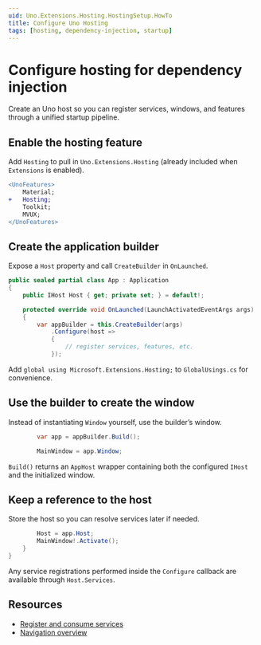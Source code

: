 ```yaml
---
uid: Uno.Extensions.Hosting.HostingSetup.HowTo
title: Configure Uno Hosting
tags: [hosting, dependency-injection, startup]
---
```

# Configure hosting for dependency injection

Create an Uno host so you can register services, windows, and features through a unified startup pipeline.

## Enable the hosting feature

Add `Hosting` to pull in `Uno.Extensions.Hosting` (already included when `Extensions` is enabled).

```diff
<UnoFeatures>
    Material;
+   Hosting;
    Toolkit;
    MVUX;
</UnoFeatures>
```

## Create the application builder

Expose a `Host` property and call `CreateBuilder` in `OnLaunched`.

```csharp
public sealed partial class App : Application
{
    public IHost Host { get; private set; } = default!;

    protected override void OnLaunched(LaunchActivatedEventArgs args)
    {
        var appBuilder = this.CreateBuilder(args)
            .Configure(host =>
            {
                // register services, features, etc.
            });
```

Add `global using Microsoft.Extensions.Hosting;` to `GlobalUsings.cs` for convenience.

## Use the builder to create the window

Instead of instantiating `Window` yourself, use the builder’s window.

```csharp
        var app = appBuilder.Build();

        MainWindow = app.Window;
```

`Build()` returns an `AppHost` wrapper containing both the configured `IHost` and the initialized window.

## Keep a reference to the host

Store the host so you can resolve services later if needed.

```csharp
        Host = app.Host;
        MainWindow!.Activate();
    }
}
```

Any service registrations performed inside the `Configure` callback are available through `Host.Services`.

## Resources

- [Register and consume services](xref:Uno.Extensions.DependencyInjection.HowToDependencyInjection)
- [Navigation overview](xref:Uno.Extensions.Navigation.Overview)
